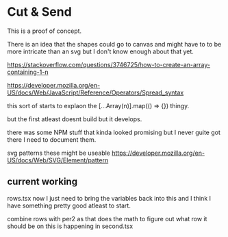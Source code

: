 # Cut &amp; Send

This is a proof of concept.

There is an idea that the shapes could go to canvas and might have to to be more intricate than an svg but I don't know enough about that yet.

https://stackoverflow.com/questions/3746725/how-to-create-an-array-containing-1-n

https://developer.mozilla.org/en-US/docs/Web/JavaScript/Reference/Operators/Spread_syntax

this sort of starts to explaon the [...Array(n)].map(() => {})
thingy.

but the first atleast doesnt build but it develops.


there was some NPM stuff that kinda looked promising but I never guite got there I need to document them.

svg patterns these might be useable
https://developer.mozilla.org/en-US/docs/Web/SVG/Element/pattern

## current working

rows.tsx now I just need to bring the variables back into this and I think I have something pretty good atleast to start.

combine rows with per2 as that does the math to figure out what row it should be on this is happening in second.tsx